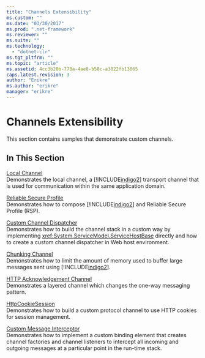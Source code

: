 ```yaml
---
title: "Channels Extensibility"
ms.custom: ""
ms.date: "03/30/2017"
ms.prod: ".net-framework"
ms.reviewer: ""
ms.suite: ""
ms.technology: 
  - "dotnet-clr"
ms.tgt_pltfrm: ""
ms.topic: "article"
ms.assetid: 4cc3b20b-778a-4ae8-b58c-a3822fb13065
caps.latest.revision: 3
author: "Erikre"
ms.author: "erikre"
manager: "erikre"
---
```

# Channels Extensibility
This section contains samples that demonstrate custom channels.  
  
## In This Section  
 [Local Channel](../../../../docs/framework/wcf/samples/local-channel.md)  
 Demonstrates the local channel, a [!INCLUDE[indigo2](../../../../includes/indigo2-md.md)] transport channel that is used for communication within the same application domain.  
  
 [Reliable Secure Profile](../../../../docs/framework/wcf/samples/reliable-secure-profile.md)  
 Demonstrates how to compose [!INCLUDE[indigo2](../../../../includes/indigo2-md.md)] and Reliable Secure Profile (RSP).  
  
 [Custom Channel Dispatcher](../../../../docs/framework/wcf/samples/custom-channel-dispatcher.md)  
 Demonstrates how to build the channel stack in a custom way by implementing <xref:System.ServiceModel.ServiceHostBase> directly and how to create a custom channel dispatcher in Web host environment.  
  
 [Chunking Channel](../../../../docs/framework/wcf/samples/chunking-channel.md)  
 Demonstrates how to limit the amount of memory used to buffer large messages sent using [!INCLUDE[indigo2](../../../../includes/indigo2-md.md)].  
  
 [HTTP Acknowledgement Channel](../../../../docs/framework/wcf/samples/http-acknowledgement-channel.md)  
 Demonstrates a layered channel which changes the one-way messaging pattern.  
  
 [HttpCookieSession](../../../../docs/framework/wcf/samples/httpcookiesession.md)  
 Demonstrates how to build a custom protocol channel to use HTTP cookies for session management.  
  
 [Custom Message Interceptor](../../../../docs/framework/wcf/samples/custom-message-interceptor.md)  
 Demonstrates how to implement a custom binding element that creates channel factories and channel listeners to intercept all incoming and outgoing messages at a particular point in the run-time stack.
